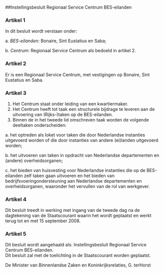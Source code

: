 <meta http-equiv='Content-Type' content='text/html; charset=utf-8' />

##Instellingsbesluit Regionaal Service Centrum BES-eilanden

### Artikel  1  

In dit besluit wordt verstaan onder: 

a. *BES-eilanden:* Bonaire, Sint Eustatius en Saba;  

b. *Centrum:* Regionaal Service Centrum als bedoeld in artikel 2.    

### Artikel  2  

Er is een Regionaal Service Centrum, met vestigingen op Bonaire, Sint Eustatius en Saba.  

### Artikel  3  

1.  Het Centrum staat onder leiding van een kwartiermaker.   
2.  Het Centrum heeft tot taak een structurele bijdrage te leveren aan de uitvoering van (Rijks-)taken op de BES-eilanden.   
3.  Binnen de in het tweede lid omschreven taak worden de volgende deeltaken onderscheiden: 

a. het optreden als loket voor taken die door Nederlandse instanties uitgevoerd worden of die door instanties van andere (ei)landen uitgevoerd worden;  

b. het uitvoeren van taken in opdracht van Nederlandse departementen en (andere) overheidsorganen;  

c. het bieden van huisvesting voor Nederlandse instanties die op de BES-eilanden zelf taken gaan uitvoeren en het bieden van bedrijfsvoeringondersteuning aan Nederlandse departementen en overheidsorganen, waaronder het vervullen van de rol van werkgever.     

### Artikel  4  

Dit besluit treedt in werking met ingang van de tweede dag na de dagtekening van de Staatscourant waarin het wordt geplaatst en werkt terug tot en met 15 september 2008.  

### Artikel  5  

Dit besluit wordt aangehaald als: Instellingsbesluit Regionaal Service Centrum BES-eilanden.  
Dit besluit zal met de toelichting in de Staatscourant worden geplaatst.  

De 
Minister van Binnenlandse Zaken en Koninkrijksrelaties, 
G. terHorst   
